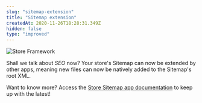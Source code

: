 ```yaml
---
slug: "sitemap-extension"
title: "Sitemap extension"
createdAt: 2020-11-26T18:28:31.349Z
hidden: false
type: "improved"
---
```


![Store Framework](https://cdn.jsdelivr.net/gh/vtexdocs/dev-portal-content@main/images/sitemap-extension-0.png)

Shall we talk about *SEO* now? Your store's Sitemap can now be extended by other apps, meaning new files can now be natively added to the Sitemap's root XML.

Want to know more? Access the [Store Sitemap app documentation](https://vtex.io/docs/components/functional/vtex.store-sitemap@2.13.3/) to keep up with the latest!
